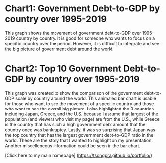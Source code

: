 
# Chart1: Government Debt-to-GDP by country over 1995-2019
This graph shows the movement of government debt-to-GDP over 1995-2019 country by country. It is good for someone who wants to focus on a specific country over the period. However, it is difficult to integrate and see the big picture of government debt around the world.

<div class="flourish-embed flourish-chart" data-src="visualisation/5280460"><script src="https://public.flourish.studio/resources/embed.js"></script></div>

# Chart2: Top 10 Government Debt-to-GDP by country over 1995-2019
This graph was created to show the comparison of the government debt-to-GDP scale by country around the world. This animated bar chart is usable for those who want to see the movement of a specific country and those who want to see the overall big picture.
I also highlighted the 3 countries including Japan, Greece, and the U.S. because I assume that largest of the population (and viewers who visit my page) are from the U.S., while Greece is the country that has such a high government debt amount that the country once was bankruptcy. Lastly, it was so surprising that Japan was the top country that has the largest government debt-to-GDP ratio in the world. These are the story that I wanted to highlight on my presentation. Another miscelleneous information could be seen in the bar chart.
<div class="flourish-embed flourish-bar-chart-race" data-src="visualisation/5296912"><script src="https://public.flourish.studio/resources/embed.js"></script></div>

[Click here to my main homepage] (https://tsongpra.github.io/portfolio/)
